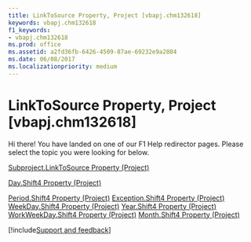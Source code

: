 ```yaml
---
title: LinkToSource Property, Project [vbapj.chm132618]
keywords: vbapj.chm132618
f1_keywords:
- vbapj.chm132618
ms.prod: office
ms.assetid: a2fd36fb-6426-4509-87ae-69232e9a2804
ms.date: 06/08/2017
ms.localizationpriority: medium
---
```



# LinkToSource Property, Project [vbapj.chm132618]

Hi there! You have landed on one of our F1 Help redirector pages. Please select the topic you were looking for below.

[Subproject.LinkToSource Property (Project)](https://msdn.microsoft.com/library/8055fc21-1de2-dbd1-c28d-2200e8bc781d%28Office.15%29.aspx)

[Day.Shift4 Property (Project)](https://msdn.microsoft.com/library/5cb81b06-652d-d5fc-d69c-2f21dd2135c1%28Office.15%29.aspx)

[Period.Shift4 Property (Project)](https://msdn.microsoft.com/library/64494509-b5dd-2ee3-b933-6a728c50444d%28Office.15%29.aspx)
[Exception.Shift4 Property (Project)](https://msdn.microsoft.com/library/295c1f7c-7614-3efb-4fe6-849c8a2b89d6%28Office.15%29.aspx)
[WeekDay.Shift4 Property (Project)](https://msdn.microsoft.com/library/60b7fc25-b96d-6d85-672d-a5b6b6def322%28Office.15%29.aspx)
[Year.Shift4 Property (Project)](https://msdn.microsoft.com/library/4a4b8e9e-713f-a38c-f4f7-d93b47e72e8b%28Office.15%29.aspx)
[WorkWeekDay.Shift4 Property (Project)](https://msdn.microsoft.com/library/a44bcc3f-3894-e871-a60c-dd723feb8598%28Office.15%29.aspx)
[Month.Shift4 Property (Project)](https://msdn.microsoft.com/library/0491c6e9-c02e-59fd-a6d6-e9d2ce88b8c4%28Office.15%29.aspx)

[!include[Support and feedback](~/includes/feedback-boilerplate.md)]